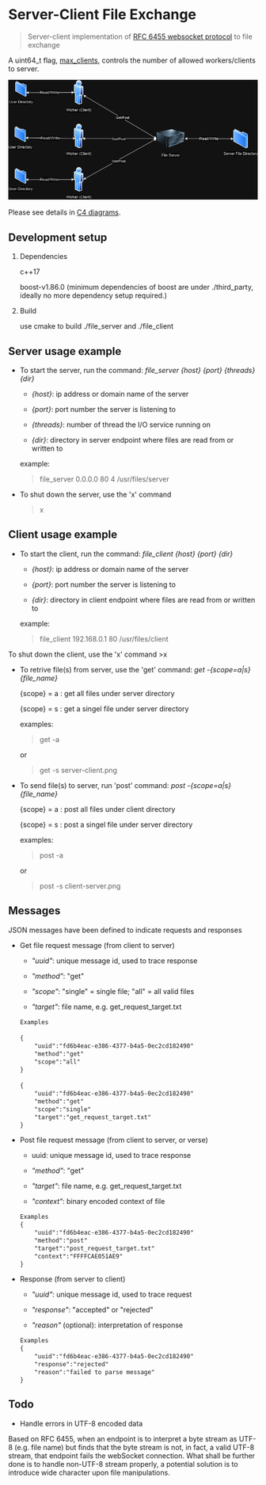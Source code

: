 # Server-Client File Exchange 
> Server-client implementation of [RFC 6455 websocket protocol](https://www.rfc-editor.org/rfc/rfc6455) to file exchange 

A uint64_t flag, [max_clients](https://github.com/webbercyt/file_service/blob/master/utils/resource.h), controls the number of allowed workers/clients to server.

![](infrastructure.png)

Please see details in [C4 diagrams](https://github.com/webbercyt/file_service/blob/master/diagrams.pdf).


## Development setup

1. Dependencies

   c++17

   boost-v1.86.0 (minimum dependencies of boost are under ./third_party, ideally no more dependency setup required.)

3. Build

   use cmake to build ./file_server and ./file_client


## Server usage example

* To start the server, run the command: _file_server {host} {port} {threads} {dir}_

  	* _{host}_: ip address or domain name of the server

   	* _{port}_: port number the server is listening to

  	* _{threads}_: number of thread the I/O service running on

  	* _{dir}_: directory in server endpoint where files are read from or written to

	example: 
	> file_server 0.0.0.0 80 4 /usr/files/server
	
	
* To shut down the server, use the 'x' command
	>x


## Client usage example

* To start the client, run the command: _file_client {host} {port} {dir}_

	* _{host}_: ip address or domain name of the server

  	* _{port}_: port number the server is listening to

  	* _{dir}_: directory in client endpoint where files are read from or written to

	example: 
	> file_client 192.168.0.1 80 /usr/files/client
	
	
To shut down the client, use the 'x' command
	>x


* To retrive file(s) from server, use the 'get' command: _get -{scope=a|s} {file_name}_ 
	
   {scope} = a : get all files under server directory
   
   {scope} = s : get a singel file under server directory

	examples: 
	>get -a
	
	or
	>get -s server-client.png


* To send file(s) to server, run 'post' command: _post -{scope=a|s} {file_name}_

	
   {scope} = a : post all files under client directory
   
   {scope} = s : post a singel file under server directory
   
	examples:
	>post -a
	
	or
	>post -s client-server.png


## Messages

JSON messages have been defined to indicate requests and responses

* Get file request message (from client to server)
   
   * _"uuid"_: unique message id, used to trace response
   
   * _"method"_: "get"
   
   * _"scope"_: "single" = single file; "all" = all valid files
   
   * _"target"_: file name, e.g. get_request_target.txt

  	```
	Examples
	
	{
		"uuid":"fd6b4eac-e386-4377-b4a5-0ec2cd182490"
		"method":"get"
		"scope":"all"
	}
	
	{
		"uuid":"fd6b4eac-e386-4377-b4a5-0ec2cd182490"
		"method":"get"
		"scope":"single"
		"target":"get_request_target.txt"
	}
	```


* Post file request message (from client to server, or verse)

   * uuid: unique message id, used to trace response

   * _"method"_: "get"

   * _"target"_: file name, e.g. get_request_target.txt

   * _"context"_: binary encoded context of file

 	```
	Examples
	{
		"uuid":"fd6b4eac-e386-4377-b4a5-0ec2cd182490"
		"method":"post"
		"target":"post_request_target.txt"
		"context":"FFFFCAE051AE9"
	}
	```


* Response (from server to client)
   
   * _"uuid"_: unique message id, used to trace request
   
   * _"response"_: "accepted" or "rejected"
   
   * _"reason"_ (optional): interpretation of response 

	```
	Examples
	{
		"uuid":"fd6b4eac-e386-4377-b4a5-0ec2cd182490"
		"response":"rejected"
		"reason":"failed to parse message"
	}
	```


## Todo 

* Handle errors in UTF-8 encoded data

Based on RFC 6455, when an endpoint is to interpret a byte stream as UTF-8 (e.g. file name) but finds that the byte stream is not, in fact, a valid UTF-8 stream, that endpoint fails the webSocket connection. What shall be further done is to handle non-UTF-8 stream properly, a potential solution is to introduce wide character upon file manipulations. 
